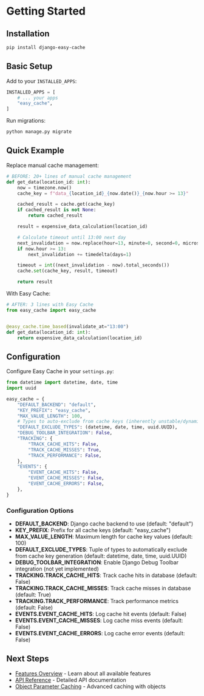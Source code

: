 # Getting Started

## Installation

```bash
pip install django-easy-cache
```

## Basic Setup

Add to your `INSTALLED_APPS`:

```python
INSTALLED_APPS = [
    # ... your apps
    "easy_cache",
]
```

Run migrations:

```bash
python manage.py migrate
```

## Quick Example

Replace manual cache management:

```python
# BEFORE: 20+ lines of manual cache management
def get_data(location_id: int):
    now = timezone.now()
    cache_key = f"data_{location_id}_{now.date()}_{now.hour >= 13}"

    cached_result = cache.get(cache_key)
    if cached_result is not None:
        return cached_result

    result = expensive_data_calculation(location_id)

    # Calculate timeout until 13:00 next day
    next_invalidation = now.replace(hour=13, minute=0, second=0, microsecond=0)
    if now.hour >= 13:
        next_invalidation += timedelta(days=1)

    timeout = int((next_invalidation - now).total_seconds())
    cache.set(cache_key, result, timeout)

    return result
```

With Easy Cache:

```python
# AFTER: 3 lines with Easy Cache
from easy_cache import easy_cache


@easy_cache.time_based(invalidate_at="13:00")
def get_data(location_id: int):
    return expensive_data_calculation(location_id)
```

## Configuration

Configure Easy Cache in your `settings.py`:

```python
from datetime import datetime, date, time
import uuid

easy_cache = {
    "DEFAULT_BACKEND": "default",
    "KEY_PREFIX": "easy_cache",
    "MAX_VALUE_LENGTH": 100,
    # Types to auto-exclude from cache keys (inherently unstable/dynamic)
    "DEFAULT_EXCLUDE_TYPES": (datetime, date, time, uuid.UUID),
    "DEBUG_TOOLBAR_INTEGRATION": False,
    "TRACKING": {
        "TRACK_CACHE_HITS": False,
        "TRACK_CACHE_MISSES": True,
        "TRACK_PERFORMANCE": False,
    },
    "EVENTS": {
        "EVENT_CACHE_HITS": False,
        "EVENT_CACHE_MISSES": False,
        "EVENT_CACHE_ERRORS": False,
    },
}
```

### Configuration Options

- **DEFAULT_BACKEND**: Django cache backend to use (default: "default")
- **KEY_PREFIX**: Prefix for all cache keys (default: "easy_cache")
- **MAX_VALUE_LENGTH**: Maximum length for cache key values (default: 100)
- **DEFAULT_EXCLUDE_TYPES**: Tuple of types to automatically exclude from cache key generation (default: datetime, date, time, uuid.UUID)
- **DEBUG_TOOLBAR_INTEGRATION**: Enable Django Debug Toolbar integration (not yet implemented)
- **TRACKING.TRACK_CACHE_HITS**: Track cache hits in database (default: False)
- **TRACKING.TRACK_CACHE_MISSES**: Track cache misses in database (default: True)
- **TRACKING.TRACK_PERFORMANCE**: Track performance metrics (default: False)
- **EVENTS.EVENT_CACHE_HITS**: Log cache hit events (default: False)
- **EVENTS.EVENT_CACHE_MISSES**: Log cache miss events (default: False)
- **EVENTS.EVENT_CACHE_ERRORS**: Log cache error events (default: False)

## Next Steps

- [Features Overview](features/index.md) - Learn about all available features
- [API Reference](api-reference.md) - Detailed API documentation
- [Object Parameter Caching](features/object-parameter-caching.md) - Advanced caching with objects
